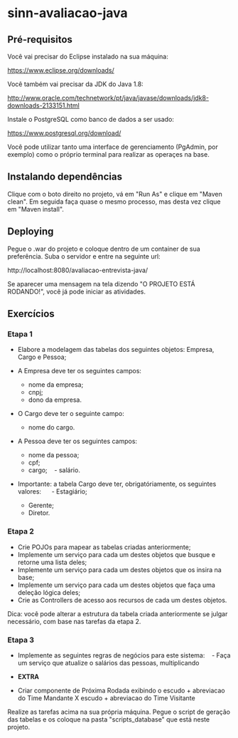 # sinn-avaliacao-java

## Pré-requisitos

Você vai precisar do Eclipse instalado na sua máquina:

https://www.eclipse.org/downloads/

Você também vai precisar da JDK do Java 1.8:

http://www.oracle.com/technetwork/pt/java/javase/downloads/jdk8-downloads-2133151.html

Instale o PostgreSQL como banco de dados a ser usado:

https://www.postgresql.org/download/


Você pode utilizar tanto uma interface de gerenciamento (PgAdmin, por exemplo) como o próprio terminal para realizar as operaçes na base.

  

## Instalando dependências

Clique com o boto direito no projeto, vá em "Run As" e clique em "Maven clean". Em seguida faça quase o mesmo processo, mas desta vez clique em "Maven install".

  

## Deploying

Pegue o .war do projeto e coloque dentro de um container de sua preferência. Suba o servidor e entre na seguinte url:

http://localhost:8080/avaliacao-entrevista-java/

Se aparecer uma mensagem na tela dizendo "O PROJETO ESTÁ RODANDO!", você já pode iniciar as atividades.


## Exercícios

### Etapa 1

 - Elabore a modelagem das tabelas dos seguintes objetos: Empresa, Cargo e Pessoa;
 - A Empresa deve ter os seguintes campos:
    - nome da empresa;
    - cnpj;
    - dono da empresa.
 - O Cargo deve ter o seguinte campo:
    - nome do cargo.
 - A Pessoa deve ter os seguintes campos:
    - nome da pessoa;
    - cpf;
    - cargo;
    - salário.
    
  - Importante: a tabela Cargo deve ter, obrigatóriamente, os seguintes valores:
      - Estagiário;
      - Gerente;
      - Diretor.
 
 ### Etapa 2

 - Crie POJOs para mapear as tabelas criadas anteriormente;
 - Implemente um serviço para cada um destes objetos que busque e retorne uma lista deles;
 - Implemente um serviço para cada um destes objetos que os insira na base;
 - Implemente um serviço para cada um destes objetos que faça uma deleção lógica deles;
 - Crie as Controllers de acesso aos recursos de cada um destes objetos.
 
 Dica: você pode alterar a estrutura da tabela criada anteriormente se julgar necessário, com base nas tarefas da etapa 2.
 
 ### Etapa 3
 
 - Implemente as seguintes regras de negócios para este sistema:
    - Faça um serviço que atualize o salários das pessoas, multiplicando

 - **EXTRA**
 - Criar componente de Próxima Rodada exibindo o escudo + abreviacao do Time Mandante X escudo + abreviacao do Time Visitante
 
 Realize as tarefas acima na sua própria máquina. Pegue o script de geração das tabelas e os coloque na pasta "scripts_database" que está neste projeto.
